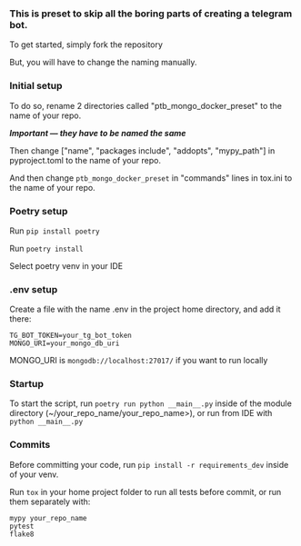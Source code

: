 ### This is preset to skip all the boring parts of creating a telegram bot.

To get started, simply fork the repository 

But, you will have to change the naming manually. 

### Initial setup
To do so, rename 2 directories called "ptb_mongo_docker_preset" to the name of your repo.

__*Important — they have to be named the same*__

Then change ["name", "packages include", "addopts", "mypy_path"] in pyproject.toml to the name of your repo.

And then change `ptb_mongo_docker_preset` in "commands" lines in tox.ini to the name of your repo.

### Poetry setup

Run `pip install poetry`

Run `poetry install`

Select poetry venv in your IDE

### .env setup
Create a file with the name .env in the project home directory, and add it there:

```
TG_BOT_TOKEN=your_tg_bot_token
MONGO_URI=your_mongo_db_uri
```
 
MONGO_URI is `mongodb://localhost:27017/` if you want to run locally

### Startup

To start the script, run `poetry run python __main__.py` inside of the module directory (~/your_repo_name/your_repo_name>), 
or run from IDE with `python __main__.py` 

### Commits

Before committing your code, run `pip install -r requirements_dev` inside of your venv. 

Run `tox` in your home project folder to run all tests before commit, or run them separately with:

`mypy your_repo_name` <br>
`pytest` <br>
`flake8`